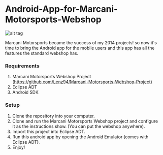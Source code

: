 # Android-App-for-Marcani-Motorsports-Webshop

![alt tag](https://raw.github.com/Lenz94/Android-App-for-Marcani-Motorsports-Webshop/master/screenshots/webshop_android_screenshot.jpg)

Marcani Motorsports became the success of my 2014 projects! so now it's time to bring the Android app for the mobile users and this app has all the features the standard webshop has.

<h3>Requirements</h3>

 1. Marcani Motorsports Webshop Project (https://github.com/Lenz94/Marcani-Motorsports-Webshop-Project)
 2. Eclipse ADT
 3. Android SDK

<h3>Setup</h3>

 1. Clone the repository into your computer.
 2. Clone and run the Marcani Motorsports Webshop project and configure it as the instructions show. (You can put the webshop anywhere).
 3. Import this project into Eclipse ADT.
 4. Run this android app by opening the Android Emulator (comes with Eclipse ADT).
 5. Enjoy! 

